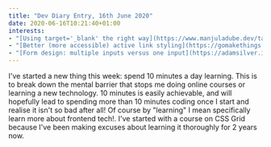 ```yaml
---
title: "Dev Diary Entry, 16th June 2020"
date: 2020-06-16T10:21:40+01:00
interests:
- "[Using target='_blank' the right way](https://www.manjuladube.dev/target-blank-security-vulnerability) - This is a common security vulnerability that is easy to fix. Add `rel='noopener noreferrer'` to any `_blank` links. I don't open my links in new tabs normally but noticed that my RSS feed was set to do this, so I added those attributes."
- "[Better (more accessible) active link styling](https://gomakethings.com/better-more-accessible-active-link-styling/) - Explains that  when you highlight a link with CSS to say 'you are on this page', screen readers don't benefit from this and suggests using `aria-current` instead. I definitely want to do this on my website!"
- "[Form design: multiple inputs versus one input](https://adamsilver.io/articles/form-design-multiple-inputs-versus-one-input/) - Adam's posts are always so interesting and this article reasons why using one input field is often more user-friendly."
---
```


I've started a new thing this week: spend 10 minutes a day learning. This is to break down the mental barrier that stops me doing online courses or learning a new technology. 10 minutes is easily achievable, and will hopefully lead to spending more than 10 minutes coding once I start and realise it isn't so bad after all! Of course by "learning" I mean specifically learn more about frontend tech!. I've started with a course on CSS Grid because I've been making excuses about learning it thoroughly for 2 years now.